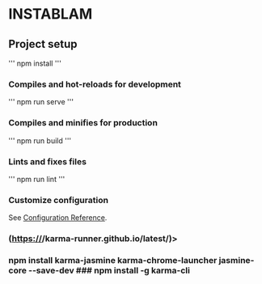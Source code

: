 # INSTABLAM

## Project setup

'''
npm install
'''

### Compiles and hot-reloads for development

'''
npm run serve
'''

### Compiles and minifies for production

'''
npm run build
'''

### Lints and fixes files

'''
npm run lint
'''

### Customize configuration

See [Configuration Reference](https://cli.vuejs.org/config/).  

### (<https://>/karma-runner.github.io/latest/)>

### npm install karma-jasmine karma-chrome-launcher jasmine-core --save-dev    ### npm install -g karma-cli
